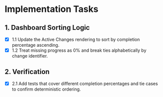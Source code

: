 # Implementation Tasks

## 1. Dashboard Sorting Logic
- [x] 1.1 Update the Active Changes rendering to sort by completion percentage ascending.
- [x] 1.2 Treat missing progress as 0% and break ties alphabetically by change identifier.

## 2. Verification
- [x] 2.1 Add tests that cover different completion percentages and tie cases to confirm deterministic ordering.
